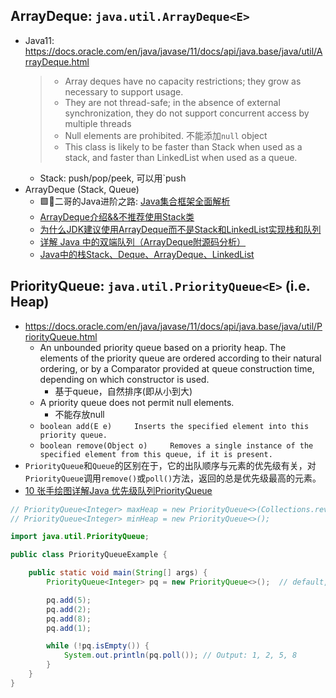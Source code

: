 
## ArrayDeque: `java.util.ArrayDeque<E>`
* Java11: https://docs.oracle.com/en/java/javase/11/docs/api/java.base/java/util/ArrayDeque.html
  > * Array deques have no capacity restrictions; they grow as necessary to support usage.
  > *  They are not thread-safe; in the absence of external synchronization, they do not support concurrent access by multiple threads
  > * Null elements are prohibited. 不能添加`null` object
  > * This class is likely to be faster than Stack when used as a stack, and faster than LinkedList when used as a queue.
    * Stack: push/pop/peek, 可以用`push
* ArrayDeque (Stack, Queue)
    * 🟩🌟二哥的Java进阶之路: [Java集合框架全面解析](https://javabetter.cn/collection/gailan.html)
    * [ArrayDeque介绍&&不推荐使用Stack类](https://blog.csdn.net/weixin_45713992/article/details/127574159)
    * [为什么JDK建议使用ArrayDeque而不是Stack和LinkedList实现栈和队列](https://www.cnblogs.com/jiading/articles/12452830.html)
    * [详解 Java 中的双端队列（ArrayDeque附源码分析）](https://javabetter.cn/collection/arraydeque.html)
    * [Java中的栈Stack、Deque、ArrayDeque、LinkedList](https://blog.csdn.net/linysuccess/article/details/109038453)


## PriorityQueue: `java.util.PriorityQueue<E>` (i.e. Heap)
* https://docs.oracle.com/en/java/javase/11/docs/api/java.base/java/util/PriorityQueue.html
    * An unbounded priority queue based on a priority heap. The elements of the priority queue are ordered according to their natural ordering, or by a Comparator provided at queue construction time, depending on which constructor is used.
        * 基于queue，自然排序(即从小到大)
    * A priority queue does not permit null elements.
        * 不能存放null
    * `boolean add(E e) 	Inserts the specified element into this priority queue.`
    * `boolean remove(Object o) 	Removes a single instance of the specified element from this queue, if it is present.`
* `PriorityQueue`和`Queue`的区别在于，它的出队顺序与元素的优先级有关，对`PriorityQueue`调用`remove()`或`poll()`方法，返回的总是优先级最高的元素。
* [10 张手绘图详解Java 优先级队列PriorityQueue](https://javabetter.cn/collection/PriorityQueue.html)

```java
// PriorityQueue<Integer> maxHeap = new PriorityQueue<>(Collections.reverseOrder());
// PriorityQueue<Integer> minHeap = new PriorityQueue<>();

import java.util.PriorityQueue;

public class PriorityQueueExample {

    public static void main(String[] args) {
        PriorityQueue<Integer> pq = new PriorityQueue<>();  // default, minHeap, the min number will be polled out first

        pq.add(5);
        pq.add(2);
        pq.add(8);
        pq.add(1);

        while (!pq.isEmpty()) {
            System.out.println(pq.poll()); // Output: 1, 2, 5, 8
        }
    }
}
```